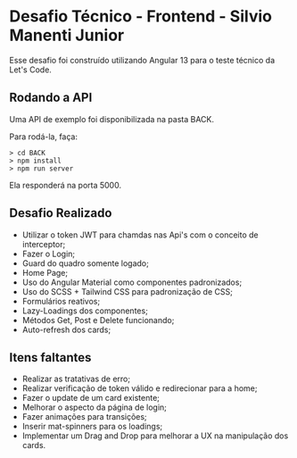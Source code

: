 # Desafio Técnico - Frontend - Silvio Manenti Junior

Esse desafio foi construído utilizando Angular 13 para o teste técnico da Let's Code. 

## Rodando a API

Uma API de exemplo foi disponibilizada na pasta BACK.

Para rodá-la, faça:

```console
> cd BACK
> npm install
> npm run server
```

Ela responderá na porta 5000.

## Desafio Realizado

- Utilizar o token JWT para chamdas nas Api's com o conceito de interceptor;
- Fazer o Login;
- Guard do quadro somente logado;
- Home Page;
- Uso do Angular Material como componentes padronizados;
- Uso do SCSS + Tailwind CSS para padronização de CSS;
- Formulários reativos;
- Lazy-Loadings dos componentes;
- Métodos Get, Post e Delete funcionando;
- Auto-refresh dos cards;
## Itens faltantes

- Realizar as tratativas de erro;
- Realizar verificação de token válido e redirecionar para a home;
- Fazer o update de um card existente;
- Melhorar o aspecto da página de login;
- Fazer animações para transições;
- Inserir mat-spinners para os loadings;
- Implementar um Drag and Drop para melhorar a UX na manipulação dos cards.